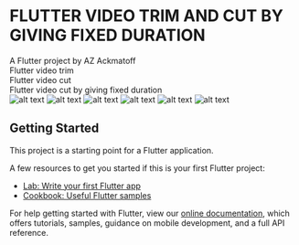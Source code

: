 # FLUTTER VIDEO TRIM AND CUT BY GIVING FIXED DURATION

A Flutter project by AZ Ackmatoff <br>
Flutter video trim<br>
Flutter video cut<br>
Flutter video cut by giving fixed duration<br>
![alt text](https://github.com/azackmatoff/FLUTTER-VIDEO-TRIM-AND-CUT/blob/master/assets/images/video1.jpg?raw=true)
![alt text](https://github.com/azackmatoff/FLUTTER-VIDEO-TRIM-AND-CUT/blob/master/assets/images/video2.jpg?raw=true)
![alt text](https://github.com/azackmatoff/FLUTTER-VIDEO-TRIM-AND-CUT/blob/master/assets/images/video3.jpg?raw=true)
![alt text](https://github.com/azackmatoff/FLUTTER-VIDEO-TRIM-AND-CUT/blob/master/assets/images/video4.jpg?raw=true)
![alt text](https://github.com/azackmatoff/FLUTTER-VIDEO-TRIM-AND-CUT/blob/master/assets/images/video5.jpg?raw=true)
![alt text](https://github.com/azackmatoff/FLUTTER-VIDEO-TRIM-AND-CUT/blob/master/assets/images/video6.jpg?raw=true)




## Getting Started

This project is a starting point for a Flutter application.

A few resources to get you started if this is your first Flutter project:

- [Lab: Write your first Flutter app](https://flutter.dev/docs/get-started/codelab)
- [Cookbook: Useful Flutter samples](https://flutter.dev/docs/cookbook)

For help getting started with Flutter, view our
[online documentation](https://flutter.dev/docs), which offers tutorials,
samples, guidance on mobile development, and a full API reference.
